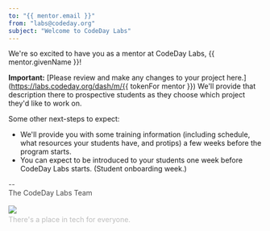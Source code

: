 ```yaml
---
to: "{{ mentor.email }}"
from: "labs@codeday.org"
subject: "Welcome to CodeDay Labs"
---
```


We're so excited to have you as a mentor at CodeDay Labs, {{ mentor.givenName }}!

**Important:** [Please review and make any changes to your project here.](https://labs.codeday.org/dash/m/{{ tokenFor mentor }})
We'll provide that description there to prospective students as they choose which project they'd like to work on.

Some other next-steps to expect:

- We'll provide you with some training information (including schedule, what resources your students have, and protips)
  a few weeks before the program starts.
- You can expect to be introduced to your students one week before CodeDay Labs starts. (Student onboarding week.)

<div>
<div style="color: #484848;">--<br />The CodeDay Labs Team</div>
<div><br /><img src="https://f1.codeday.org/logo.png" /><a style="color: #bdbdbd; text-decoration: none;" href="https://www.youtube.com/watch?v=GKNBurEnGow" target="_blank" rel="noopener noreferrer"><br />There's a place in tech for everyone.</a><a style="color: #bdbdbd; text-decoration: none;" href="https://www.youtube.com/watch?v=GKNBurEnGow" target="_blank" rel="noopener noreferrer"><br /></a></div>
</div>
